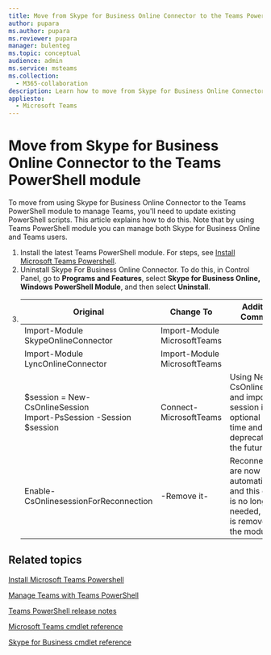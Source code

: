 ```yaml
---
title: Move from Skype for Business Online Connector to the Teams PowerShell module
author: pupara
ms.author: pupara
ms.reviewer: pupara
manager: bulenteg
ms.topic: conceptual
audience: admin
ms.service: msteams
ms.collection: 
  - M365-collaboration
description: Learn how to move from Skype for Business Online Connector to the Teams PowerShell module to manage Teams.
appliesto: 
  - Microsoft Teams
---
```


# Move from Skype for Business Online Connector to the Teams PowerShell module

To move from using Skype for Business Online Connector to the Teams PowerShell module to manage Teams, you'll need to update existing PowerShell scripts. This article explains how to do this. Note that by using Teams PowerShell module you can manage both Skype for Business Online and Teams users.

1. Install the latest Teams PowerShell module. For steps, see [Install Microsoft Teams Powershell](teams-powershell-install.md).
2. Uninstall Skype For Business Online Connector. To do this, in Control Panel, go to **Programs and Features**, select **Skype for Business Online, Windows PowerShell Module**, and then select **Uninstall**.
3. 
   | Original                              | Change To                     | Additional Comments                                             |
   |-------------------------------------- |-------------------------------|-----------------------------------------------------------------|
   | Import-Module SkypeOnlineConnector    | Import-Module MicrosoftTeams  |                                                                 |
   | Import-Module LyncOnlineConnector     | Import-Module MicrosoftTeams  |                                                                 |
   | $session = New-CsOnlineSession <br> Import-PsSession -Session $session    | Connect-MicrosoftTeams        | Using New-CsOnlineSession and importing session is optional at this time and will be deprecated in the future.                  |
   | Enable-CsOnlinesessionForReconnection | -Remove it-                   | Reconnections are now made automatically and this cmdlet is no longer needed, thus it is removed from the module.  |

## Related topics

[Install Microsoft Teams Powershell](teams-powershell-install.md)

[Manage Teams with Teams PowerShell](teams-powershell-managing-teams.md)

[Teams PowerShell release notes](teams-powershell-release-notes.md)

[Microsoft Teams cmdlet reference](https://docs.microsoft.com/powershell/teams/?view=teams-ps)

[Skype for Business cmdlet reference](https://docs.microsoft.com/powershell/skype/intro?view=skype-ps)
